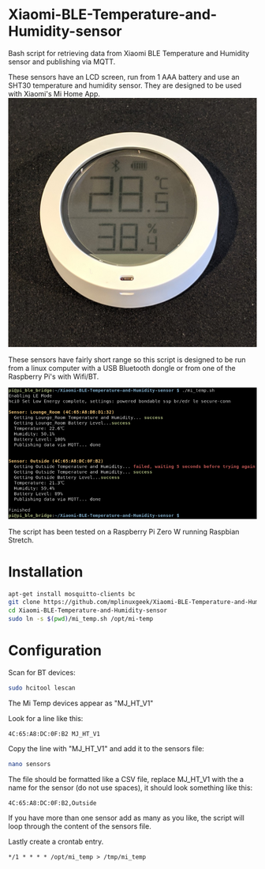 # Xiaomi-BLE-Temperature-and-Humidity-sensor
Bash script for retrieving data from Xiaomi BLE Temperature and Humidity sensor and publishing via MQTT.

These sensors have an LCD screen, run from 1 AAA battery and use an SHT30 temperature and humidity sensor. They are designed to be used with Xiaomi's Mi Home App.
![Alt text](images/MiTemp.jpg?raw=true "Title")

These sensors have fairly short range so this script is designed to be run from a linux computer with a USB Bluetooth dongle or from one of the Raspberry Pi's with Wifi/BT.

![Alt text](images/screenshot.png?raw=true "Title")

The script has been tested on a Raspberry Pi Zero W running Raspbian Stretch.

# Installation

```bash
apt-get install mosquitto-clients bc
git clone https://github.com/mplinuxgeek/Xiaomi-BLE-Temperature-and-Humidity-sensor
cd Xiaomi-BLE-Temperature-and-Humidity-sensor
sudo ln -s $(pwd)/mi_temp.sh /opt/mi-temp
```
# Configuration

Scan for BT devices:
```bash
sudo hcitool lescan
```
The Mi Temp devices appear as "MJ_HT_V1"

Look for a line like this:
```
4C:65:A8:DC:0F:B2 MJ_HT_V1
```
Copy the line with "MJ_HT_V1" and add it to the sensors file:
```bash
nano sensors
```
The file should be formatted like a CSV file, replace MJ_HT_V1 with the a name for the sensor (do not use spaces), it should look something like this:
```
4C:65:A8:DC:0F:B2,Outside
```

If you have more than one sensor add as many as you like, the script will loop through the content of the sensors file.

Lastly create a crontab entry.
```cron
*/1 * * * * /opt/mi_temp > /tmp/mi_temp
```
